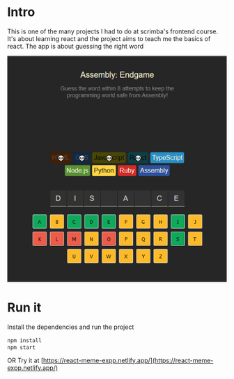 # Intro
This is one of the many projects I had to do at scrimba's frontend course.
It's about learning react and the project aims to teach me the basics of react.
The app is about guessing the right word


![Application interface](app.png)
# Run it
Install the dependencies and run the project
```
npm install
npm start
```
OR
Try it at [https://react-meme-expp.netlify.app/](https://react-meme-expp.netlify.app/)